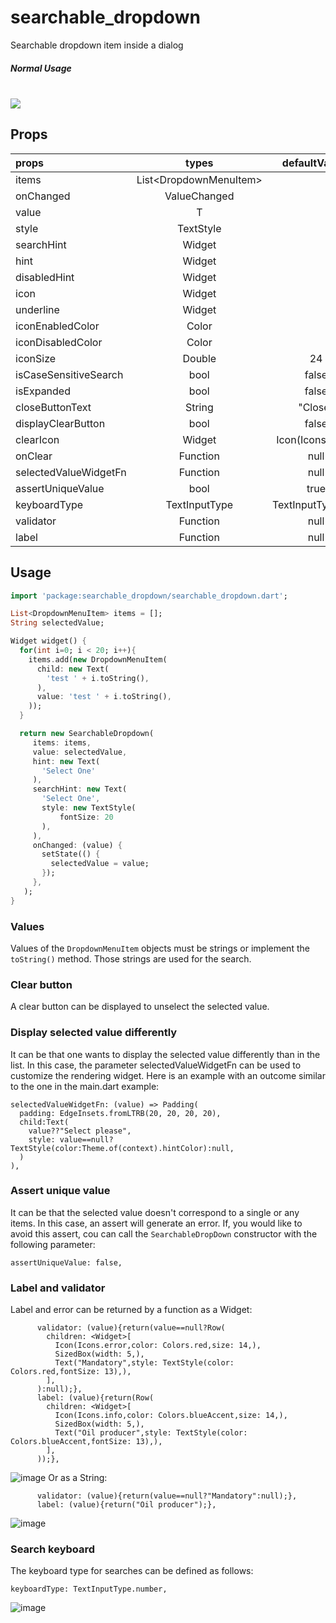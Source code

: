# searchable_dropdown

Searchable dropdown item inside a dialog

<h5>Normal Usage</h5>
<br/><img src="https://raw.githubusercontent.com/icemanbsi/searchable_dropdown/master/doc/sample1.gif"/>


## Props
| props                   | types           | defaultValues                                                                                                     |
| :---------------------- | :-------------: | :---------------------------------------------------------------------------------------------------------------: |
| items                   | List<DropdownMenuItem<T>>        |                                                                                                  |
| onChanged               | ValueChanged<T> |                                                                                                                   |
| value                   | T               |                                                                                                                   |
| style                   | TextStyle       |                                                                                                                   |
| searchHint              | Widget          |                                                                                                                   |
| hint                    | Widget          |                                                                                                                   |
| disabledHint            | Widget          |                                                                                                                   |
| icon                    | Widget          |                                                                                                                   |
| underline               | Widget          |                                                                                                                   |
| iconEnabledColor        | Color           |                                                                                                                   |
| iconDisabledColor       | Color           |                                                                                                                   |
| iconSize                | Double          | 24                                                                                                                |
| isCaseSensitiveSearch   | bool            | false                                                                                                             |
| isExpanded              | bool            | false                                                                                                             |
| closeButtonText         | String          | "Close"                                                                                                           |
| displayClearButton      | bool            | false                                                                                                             |
| clearIcon               | Widget          | Icon(Icons.clear)                                                                                                 |
| onClear                 | Function        | null                                                                                                             |
| selectedValueWidgetFn   | Function        | null                                                                                                             |
| assertUniqueValue       | bool            | true                                                                                                             |
| keyboardType       | TextInputType            | TextInputType.text                                                                                                             |
| validator       | Function            | null                                                                                                             |
| label       | Function            | null                                                                                                             |


## Usage
```dart
import 'package:searchable_dropdown/searchable_dropdown.dart';

List<DropdownMenuItem> items = [];
String selectedValue;

Widget widget() {
  for(int i=0; i < 20; i++){
    items.add(new DropdownMenuItem(
      child: new Text(
        'test ' + i.toString(),
      ),
      value: 'test ' + i.toString(),
    ));
  }

  return new SearchableDropdown(
     items: items,
     value: selectedValue,
     hint: new Text(
       'Select One'
     ),
     searchHint: new Text(
       'Select One',
       style: new TextStyle(
           fontSize: 20
       ),
     ),
     onChanged: (value) {
       setState(() {
         selectedValue = value;
       });
     },
   );
}
```
### Values
Values of the `DropdownMenuItem` objects must be strings or implement the `toString()` method. Those strings are used for the search.

### Clear button
A clear button can be displayed to unselect the selected value.

### Display selected value differently
It can be that one wants to display the selected value differently than in the list. In this case, the parameter selectedValueWidgetFn can be used to customize the rendering widget. Here is an example with an outcome similar to the one in the main.dart example:
```
selectedValueWidgetFn: (value) => Padding(
  padding: EdgeInsets.fromLTRB(20, 20, 20, 20),
  child:Text(
    value??"Select please",
    style: value==null?TextStyle(color:Theme.of(context).hintColor):null,
  )
),
```

### Assert unique value
It can be that the selected value doesn't correspond to a single or any items. In this case, an assert will generate an error. If, you would like to avoid this assert, cou can call the `SearchableDropDown` constructor with the following parameter:
```
assertUniqueValue: false,
```
### Label and validator
Label and error can be returned by a function as a Widget:
```
      validator: (value){return(value==null?Row(
        children: <Widget>[
          Icon(Icons.error,color: Colors.red,size: 14,),
          SizedBox(width: 5,),
          Text("Mandatory",style: TextStyle(color: Colors.red,fontSize: 13),),
        ],
      ):null);},
      label: (value){return(Row(
        children: <Widget>[
          Icon(Icons.info,color: Colors.blueAccent,size: 14,),
          SizedBox(width: 5,),
          Text("Oil producer",style: TextStyle(color: Colors.blueAccent,fontSize: 13),),
        ],
      ));},
```
![image](https://user-images.githubusercontent.com/32125299/74223889-f6b4ed80-4cb7-11ea-972b-bd62fcef29d8.png)
Or as a String:
```
      validator: (value){return(value==null?"Mandatory":null);},
      label: (value){return("Oil producer");},
```
![image](https://user-images.githubusercontent.com/32125299/74223999-311e8a80-4cb8-11ea-91a1-73f853277703.png)

### Search keyboard
The keyboard type for searches can be defined as follows:
```
keyboardType: TextInputType.number,
```
![image](https://user-images.githubusercontent.com/32125299/74224388-0a148880-4cb9-11ea-9fc3-82491474e44d.png)
